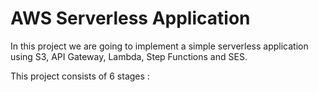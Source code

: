 # AWS Serverless Application
In this project we are going to implement a simple serverless application using S3, API Gateway, Lambda, Step Functions and SES.

This project consists of 6 stages :
